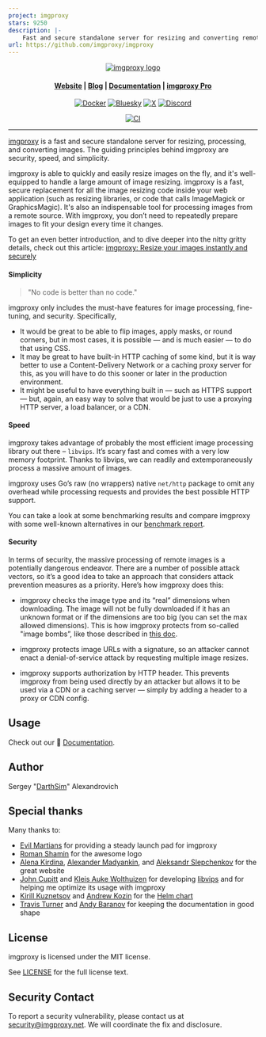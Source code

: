 ```yaml
---
project: imgproxy
stars: 9250
description: |-
    Fast and secure standalone server for resizing and converting remote images
url: https://github.com/imgproxy/imgproxy
---
```


<p align="center">
  <a href="https://imgproxy.net">
    <picture>
      <source media="(prefers-color-scheme: dark)" srcset="assets/logo-dark.svg?sanitize=true">
      <source media="(prefers-color-scheme: light)" srcset="assets/logo-light.svg?sanitize=true">
      <img alt="imgproxy logo" src="assets/logo-light.svg?sanitize=true">
    </picture>
  </a>
</p>

<h4 align="center">
  <a href="https://imgproxy.net">Website</a> |
  <a href="https://imgproxy.net/blog/">Blog</a> |
  <a href="https://docs.imgproxy.net">Documentation</a> |
  <a href="https://imgproxy.net/#pro">imgproxy Pro</a>
</h4>

<p align="center">
  <a href="https://github.com/imgproxy/imgproxy/pkgs/container/imgproxy"><img alt="Docker" src="https://img.shields.io/badge/Docker-177bd3?style=for-the-badge&logo=docker&logoColor=fff" /></a>
  <a href="https://bsky.app/profile/imgproxy.net"><img alt="Bluesky" src="https://img.shields.io/badge/Bluesky-177bd3?style=for-the-badge&logo=bluesky&logoColor=fff" /></a>
  <a href="https://x.com/imgproxy_net"><img alt="X" src="https://img.shields.io/badge/X.com-177bd3?style=for-the-badge&logo=x&logoColor=fff" /></a>
  <a href="https://discord.gg/5GgpXgtC9u"><img alt="Discord" src="https://img.shields.io/badge/Discord-177bd3?style=for-the-badge&logo=discord&logoColor=fff" /></a>
</p>

<p align="center">
  <a href="https://github.com/imgproxy/imgproxy/actions">
    <img alt="CI" src="https://img.shields.io/github/actions/workflow/status/imgproxy/imgproxy/on-push.yml?branch=master&label=CI&style=for-the-badge" />
  </a>
</p>

---

[imgproxy](https://imgproxy.net) is a fast and secure standalone server for resizing, processing, and converting images. The guiding principles behind imgproxy are security, speed, and simplicity.

imgproxy is able to quickly and easily resize images on the fly, and it's well-equipped to handle a large amount of image resizing. imgproxy is a fast, secure replacement for all the image resizing code inside your web application (such as resizing libraries, or code that calls ImageMagick or GraphicsMagic). It's also an indispensable tool for processing images from a remote source. With imgproxy, you don’t need to repeatedly prepare images to fit your design every time it changes.

To get an even better introduction, and to dive deeper into the nitty gritty details, check out this article: [imgproxy: Resize your images instantly and securely](https://evilmartians.com/chronicles/introducing-imgproxy)

#### Simplicity

> "No code is better than no code."

imgproxy only includes the must-have features for image processing, fine-tuning, and security. Specifically,

* It would be great to be able to flip images, apply masks, or round corners, but in most cases, it is possible — and is much easier — to do that using CSS.
* It may be great to have built-in HTTP caching of some kind, but it is way better to use a Content-Delivery Network or a caching proxy server for this, as you will have to do this sooner or later in the production environment.
* It might be useful to have everything built in — such as HTTPS support — but, again, an easy way to solve that would be just to use a proxying HTTP server, a load balancer, or a CDN.

#### Speed

imgproxy takes advantage of probably the most efficient image processing library out there – `libvips`. It’s scary fast and comes with a very low memory footprint. Thanks to libvips, we can readily and extemporaneously process a massive amount of images.

imgproxy uses Go’s raw (no wrappers) native `net/http` package to omit any overhead while processing requests and provides the best possible HTTP support.

You can take a look at some benchmarking results and compare imgproxy with some well-known alternatives in our [benchmark report](https://imgproxy.net/blog/image-processing-servers-benchmark/).

#### Security

In terms of security, the massive processing of remote images is a potentially dangerous endeavor. There are a number of possible attack vectors, so it’s a good idea to take an approach that considers attack prevention measures as a priority. Here’s how imgproxy does this:

* imgproxy checks the image type and its “real” dimensions when downloading. The image will not be fully downloaded if it has an unknown format or if the dimensions are too big (you can set the max allowed dimensions). This is how imgproxy protects from so-called "image bombs”, like those described in [this doc](https://www.bamsoftware.com/hacks/deflate.html).

* imgproxy protects image URLs with a signature, so an attacker cannot enact a denial-of-service attack by requesting multiple image resizes.

* imgproxy supports authorization by HTTP header. This prevents imgproxy from being used directly by an attacker but allows it to be used via a CDN or a caching server — simply by adding a header to a proxy or CDN config.

## Usage

Check out our 📑 [Documentation](https://docs.imgproxy.net).

## Author

Sergey "[DarthSim](https://github.com/DarthSim)" Alexandrovich

## Special thanks

Many thanks to:

* [Evil Martians](https://evilmartians.com) for providing a steady launch pad for imgproxy
* [Roman Shamin](https://github.com/romashamin) for the awesome logo
* [Alena Kirdina](https://github.com/egodyston), [Alexander Madyankin](https://github.com/madyankin), and [Aleksandr Slepchenkov](https://github.com/AleksandrSl) for the great website
* [John Cupitt](https://github.com/jcupitt) and [Kleis Auke Wolthuizen](https://github.com/kleisauke) for developing [libvips](https://github.com/libvips/libvips) and for helping me optimize its usage with imgproxy
* [Kirill Kuznetsov](https://github.com/dragonsmith) and [Andrew Kozin](https://github.com/nepalez) for the [Helm chart](https://github.com/imgproxy/imgproxy-helm)
* [Travis Turner](https://github.com/Travis-Turner) and [Andy Baranov](https://github.com/progapandist) for keeping the documentation in good shape

## License

imgproxy is licensed under the MIT license.

See [LICENSE](https://github.com/imgproxy/imgproxy/blob/master/LICENSE) for the full license text.

## Security Contact

To report a security vulnerability, please contact us at security@imgproxy.net. We will coordinate the fix and disclosure.

